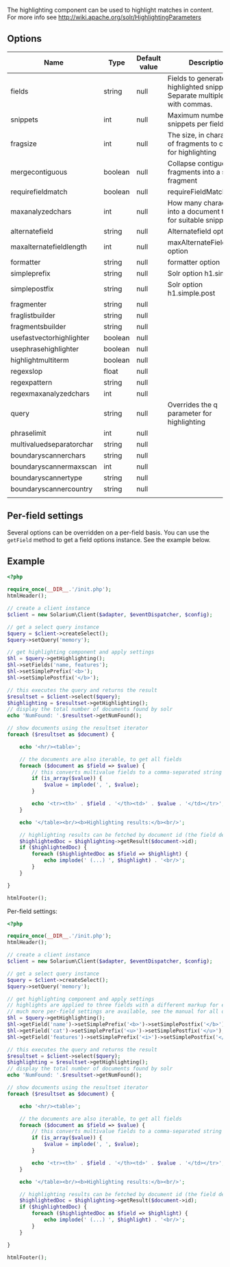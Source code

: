 The highlighting component can be used to highlight matches in content. For more info see <http://wiki.apache.org/solr/HighlightingParameters>

Options
-------

| Name                     | Type    | Default value | Description                                                                        |
|--------------------------|---------|---------------|------------------------------------------------------------------------------------|
| fields                   | string  | null          | Fields to generate highlighted snippets for. Separate multiple fields with commas. |
| snippets                 | int     | null          | Maximum number of snippets per field                                               |
| fragsize                 | int     | null          | The size, in characters, of fragments to consider for highlighting                 |
| mergecontiguous          | boolean | null          | Collapse contiguous fragments into a single fragment                               |
| requirefieldmatch        | boolean | null          | requireFieldMatch option                                                           |
| maxanalyzedchars         | int     | null          | How many characters into a document to look for suitable snippets                  |
| alternatefield           | string  | null          | Alternatefield option                                                              |
| maxalternatefieldlength  | int     | null          | maxAlternateFieldLength option                                                     |
| formatter                | string  | null          | formatter option                                                                   |
| simpleprefix             | string  | null          | Solr option h1.simple.pre                                                          |
| simplepostfix            | string  | null          | Solr option h1.simple.post                                                         |
| fragmenter               | string  | null          |                                                                                    |
| fraglistbuilder          | string  | null          |                                                                                    |
| fragmentsbuilder         | string  | null          |                                                                                    |
| usefastvectorhighlighter | boolean | null          |                                                                                    |
| usephrasehighlighter     | boolean | null          |                                                                                    |
| highlightmultiterm       | boolean | null          |                                                                                    |
| regexslop                | float   | null          |                                                                                    |
| regexpattern             | string  | null          |                                                                                    |
| regexmaxanalyzedchars    | int     | null          |                                                                                    |
| query                    | string  | null          | Overrides the q parameter for highlighting                                         |
| phraselimit              | int     | null          |                                                                                    |
| multivaluedseparatorchar | string  | null          |                                                                                    |
| boundaryscannerchars     | string  | null          |                                                                                    |
| boundaryscannermaxscan   | int     | null          |                                                                                    |
| boundaryscannertype      | string  | null          |                                                                                    |
| boundaryscannercountry   | string  | null          |                                                                                    |
||

Per-field settings
------------------

Several options can be overridden on a per-field basis. You can use the `getField` method to get a field options instance. See the example below.

Example
-------

```php
<?php

require_once(__DIR__.'/init.php');
htmlHeader();

// create a client instance
$client = new Solarium\Client($adapter, $eventDispatcher, $config);

// get a select query instance
$query = $client->createSelect();
$query->setQuery('memory');

// get highlighting component and apply settings
$hl = $query->getHighlighting();
$hl->setFields('name, features');
$hl->setSimplePrefix('<b>');
$hl->setSimplePostfix('</b>');

// this executes the query and returns the result
$resultset = $client->select($query);
$highlighting = $resultset->getHighlighting();
// display the total number of documents found by solr
echo 'NumFound: '.$resultset->getNumFound();

// show documents using the resultset iterator
foreach ($resultset as $document) {

    echo '<hr/><table>';

    // the documents are also iterable, to get all fields
    foreach ($document as $field => $value) {
        // this converts multivalue fields to a comma-separated string
        if (is_array($value)) {
            $value = implode(', ', $value);
        }

        echo '<tr><th>' . $field . '</th><td>' . $value . '</td></tr>';
    }

    echo '</table><br/><b>Highlighting results:</b><br/>';

    // highlighting results can be fetched by document id (the field defined as uniquekey in this schema)
    $highlightedDoc = $highlighting->getResult($document->id);
    if ($highlightedDoc) {
        foreach ($highlightedDoc as $field => $highlight) {
            echo implode(' (...) ', $highlight) . '<br/>';
        }
    }

}

htmlFooter();

```

Per-field settings:

```php
<?php

require_once(__DIR__.'/init.php');
htmlHeader();

// create a client instance
$client = new Solarium\Client($adapter, $eventDispatcher, $config);

// get a select query instance
$query = $client->createSelect();
$query->setQuery('memory');

// get highlighting component and apply settings
// highlights are applied to three fields with a different markup for each field
// much more per-field settings are available, see the manual for all options
$hl = $query->getHighlighting();
$hl->getField('name')->setSimplePrefix('<b>')->setSimplePostfix('</b>');
$hl->getField('cat')->setSimplePrefix('<u>')->setSimplePostfix('</u>');
$hl->getField('features')->setSimplePrefix('<i>')->setSimplePostfix('</i>');

// this executes the query and returns the result
$resultset = $client->select($query);
$highlighting = $resultset->getHighlighting();
// display the total number of documents found by solr
echo 'NumFound: '.$resultset->getNumFound();

// show documents using the resultset iterator
foreach ($resultset as $document) {

    echo '<hr/><table>';

    // the documents are also iterable, to get all fields
    foreach ($document as $field => $value) {
        // this converts multivalue fields to a comma-separated string
        if (is_array($value)) {
            $value = implode(', ', $value);
        }

        echo '<tr><th>' . $field . '</th><td>' . $value . '</td></tr>';
    }

    echo '</table><br/><b>Highlighting results:</b><br/>';

    // highlighting results can be fetched by document id (the field defined as uniquekey in this schema)
    $highlightedDoc = $highlighting->getResult($document->id);
    if ($highlightedDoc) {
        foreach ($highlightedDoc as $field => $highlight) {
            echo implode(' (...) ', $highlight) . '<br/>';
        }
    }

}

htmlFooter();

```
